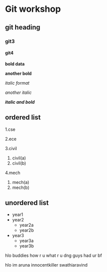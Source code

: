 # Git workshop
## git heading
### git3
#### git4

**bold data**

__another bold__

*italic format*

_another italic_

_**italic and bold**_
## ordered list
1.cse

2.ece

3.civil
 1. civil(a)
 2. civil(b)

4.mech
 1. mech(a)
 2. mech(b)

## unordered list
- year1
- year2
  * year2a
  * year2b
- year3
  * year3a
  * year3b

hlo buddies how r u
what r u dng guys
had ur bf

hlo im aruna
innocentkiller
swathiaravind
